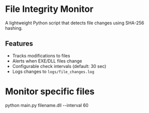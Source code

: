 # File Integrity Monitor

A lightweight Python script that detects file changes using SHA-256 hashing.

## Features
- Tracks modifications to files
- Alerts when EXE/DLL files change
- Configurable check intervals (default: 30 sec)
- Logs changes to `logs/file_changes.log`

# Monitor specific files
python main.py filename.dll --interval 60

